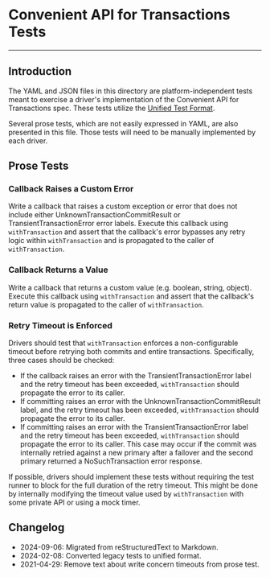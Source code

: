 # Convenient API for Transactions Tests

______________________________________________________________________

## Introduction

The YAML and JSON files in this directory are platform-independent tests meant to exercise a driver's implementation of
the Convenient API for Transactions spec. These tests utilize the
[Unified Test Format](../../unified-test-format/unified-test-format.md).

Several prose tests, which are not easily expressed in YAML, are also presented in this file. Those tests will need to
be manually implemented by each driver.

## Prose Tests

### Callback Raises a Custom Error

Write a callback that raises a custom exception or error that does not include either UnknownTransactionCommitResult or
TransientTransactionError error labels. Execute this callback using `withTransaction` and assert that the callback's
error bypasses any retry logic within `withTransaction` and is propagated to the caller of `withTransaction`.

### Callback Returns a Value

Write a callback that returns a custom value (e.g. boolean, string, object). Execute this callback using
`withTransaction` and assert that the callback's return value is propagated to the caller of `withTransaction`.

### Retry Timeout is Enforced

Drivers should test that `withTransaction` enforces a non-configurable timeout before retrying both commits and entire
transactions. Specifically, three cases should be checked:

- If the callback raises an error with the TransientTransactionError label and the retry timeout has been exceeded,
  `withTransaction` should propagate the error to its caller.
- If committing raises an error with the UnknownTransactionCommitResult label, and the retry timeout has been exceeded,
  `withTransaction` should propagate the error to its caller.
- If committing raises an error with the TransientTransactionError label and the retry timeout has been exceeded,
  `withTransaction` should propagate the error to its caller. This case may occur if the commit was internally retried
  against a new primary after a failover and the second primary returned a NoSuchTransaction error response.

If possible, drivers should implement these tests without requiring the test runner to block for the full duration of
the retry timeout. This might be done by internally modifying the timeout value used by `withTransaction` with some
private API or using a mock timer.

## Changelog

- 2024-09-06: Migrated from reStructuredText to Markdown.
- 2024-02-08: Converted legacy tests to unified format.
- 2021-04-29: Remove text about write concern timeouts from prose test.
